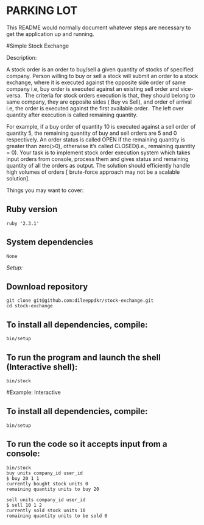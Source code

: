 # PARKING LOT

This README would normally document whatever steps are necessary to get the
application up and running.

#Simple Stock Exchange

Description:

A stock order is an order to buy/sell a given quantity of stocks of specified company. Person willing to buy or sell a stock will submit an order to a stock exchange, where it is executed against the opposite side order of same company i.e, buy order is executed against an existing sell order and vice-versa. 
The criteria for stock orders execution is that, they should belong to same company, they are opposite sides ( Buy vs Sell), and order of arrival i.e, the order is executed against the first available order. 
The left over quantity after execution is called remaining quantity. 
 

For example, if a buy order of quantity 10 is executed against a sell order of quantity 5, the remaining quantity of buy and sell orders are 5 and 0 respectively. An order status is called OPEN if the remaining quantity is greater than zero(>0), otherwise it’s called CLOSED(i.e., remaining quantity = 0). Your task is to implement stock order execution system which takes input orders from console, process them and gives status and remaining quantity of all the orders as output. The solution should efficiently handle high volumes of orders [ brute-force
approach may not be a scalable solution].


Things you may want to cover:

## Ruby version
	ruby '2.3.1'
## System dependencies
	None
*Setup:* 

## Download repository
	git clone git@github.com:dileeppdkr/stock-exchange.git
	cd stock-exchange

## To install all dependencies, compile: 
	bin/setup
## To run the program and launch the shell (Interactive shell): 
	bin/stock

#Example: Interactive

## To install all dependencies, compile: 
	bin/setup
## To run the code so it accepts input from a console:
	bin/stock
	buy units company_id user_id
	$ buy 20 1 1
	currently bought stock units 0
	remaining quantity units to buy 20

	sell units company_id user_id
	$ sell 10 1 2
	currently sold stock units 10
	remaining quantity units to be sold 0

	


